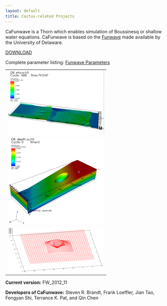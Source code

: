 ```yaml
---
layout: default
title: Cactus-related Projects
---
```

CaFunwave is a Thorn which enables simulation of Boussinesq or shallow
water equations. CaFunwave is based on the
[Funwave](http://chinacat.coastal.udel.edu/programs/funwave/funwave.html)
made available by the University of Delaware.

[DOWNLOAD](download.html)

Complete parameter listing: [Funwave Parameters](params.html)

|                                 |
|---------------------------------|
| ![](images/water-300.png)       |
| ![](images/bottom-300.png)      |
| ![](images/funwave-amr-300.png) |

**Current version:** FW\_2012\_11

**Developers of CaFunwave:** Steven R. Brandt, Frank Loeffler, Jian Tao,
Fengyan Shi, Terrance K. Pat, and Qin Chen
